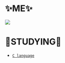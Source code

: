  # ✨ME✨
 <a href="https://www.instagram.com/woooooosangyi/"><img src="https://img.shields.io/badge/instagram-E4405F?style=for-the-badge&logo=instagram&logoColor=white"/></a>


 # 📝STUDYING📝
 * [`C language`](https://github.com/woooooosangyi/C-language.git)
